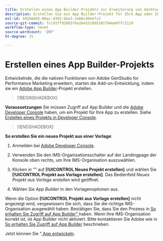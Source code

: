 ```yaml
---
title: Erstellen eines App Builder-Projekts zur Erweiterung von GenStudio for Performance Marketing
description: Erstellen Sie ein App Builder-Projekt für Ihre App oder Ihr Add-on.
exl-id: 502b6dd5-68ac-4392-bba3-3ab8cd9eefc2
source-git-commit: 7cc91ff9260370a164331095101f04ee0ffc1119
workflow-type: tm+mt
source-wordcount: '207'
ht-degree: 1%

---
```


# Erstellen eines App Builder-Projekts

Entwickelnde, die die nativen Funktionen von Adobe GenStudio for Performance Marketing erweitern, starten die Add-on-Entwicklung, indem sie ein [Adobe App Builder](https://developer.adobe.com/app-builder/)-Projekt erstellen.

>[!BEGINSHADEBOX]

**Voraussetzungen**
Sie müssen Zugriff auf App Builder und die [Adobe Developer Console](https://developer.adobe.com/developer-console/) haben, um ein Projekt für Ihre App zu erstellen. Siehe [Erstellen eines Projekts in Developer Console](https://developer.adobe.com/app-builder/docs/getting_started/first_app#2-create-a-new-project-on-developer-console).

>[!ENDSHADEBOX]

**So erstellen Sie ein neues Projekt aus einer Vorlage**:

1. Anmelden bei [Adobe Developer Console](https://developer.adobe.com/developer-console/).

1. Verwenden Sie den IMS-Organisationsschalter auf der Landingpage der Konsole oben rechts, um Ihre IMS-Organisation auszuwählen.

1. Klicken _in &quot;_&quot; auf **[!UICONTROL Neues Projekt erstellen]** und wählen Sie **[!UICONTROL Projekt aus Vorlage erstellen]**. Das Bedienfeld _Neues Projekt aus Vorlage erstellen_ wird geöffnet.

1. Wählen Sie _App Builder_ in den Vorlagenoptionen aus.

Wenn die Option **[!UICONTROL Projekt aus Vorlage erstellen]** nicht angezeigt wird, vergewissern Sie sich, dass Sie die richtige IMS-Organisation ausgewählt haben. Bestätigen Sie, dass Sie den Prozess in [So erhalten Sie Zugriff auf App Builder&quot; ](https://developer.adobe.com/app-builder/docs/overview/getting_access/) haben. Wenn Ihre IMS-Organisation korrekt ist, ist App Builder nicht aktiviert. Bitte kontaktieren Sie Adobe wie in [So erhalten Sie Zugriff auf App Builder](https://developer.adobe.com/app-builder/docs/overview/getting_access/) beschrieben.

Jetzt können Sie &quot;[ App entwickeln](create-app.md).
